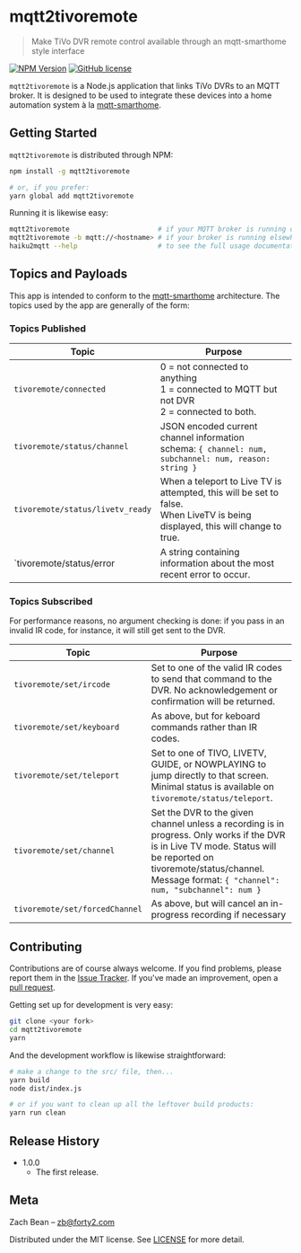 # mqtt2tivoremote
> Make TiVo DVR remote control available through an mqtt-smarthome style interface

[![NPM Version][npm-image]][npm-url]
[![GitHub license](https://img.shields.io/badge/license-MIT-blue.svg)](LICENSE.md)

`mqtt2tivoremote` is a Node.js application that links TiVo DVRs to an MQTT broker. It is designed to be used to integrate these devices into a home automation system à la [mqtt-smarthome](http://www.github.com/mqtt-smarthome/mqtt-smarthome/).

## Getting Started

`mqtt2tivoremote` is distributed through NPM:

```sh
npm install -g mqtt2tivoremote

# or, if you prefer:
yarn global add mqtt2tivoremote
```

Running it is likewise easy:

```sh
mqtt2tivoremote                      # if your MQTT broker is running on localhost
mqtt2tivoremote -b mqtt://<hostname> # if your broker is running elsewhere
haiku2mqtt --help                    # to see the full usage documentation
```

## Topics and Payloads

This app is intended to conform to the [mqtt-smarthome](http://www.github.com/mqtt-smarthome/mqtt-smarthome/) architecture.  The topics used by the app are generally of the form:

### Topics Published

| Topic                            | Purpose                                                                          |
|----------------------------------|----------------------------------------------------------------------------------|
| `tivoremote/connected`           | 0 = not connected to anything<br>1 = connected to MQTT but not DVR<br>2 = connected to both.
| `tivoremote/status/channel`      | JSON encoded current channel information<br>schema: `{ channel: num, subchannel: num, reason: string }`
| `tivoremote/status/livetv_ready` | When a teleport to Live TV is attempted, this will be set to false.<br>When LiveTV is being displayed, this will change to true.
| `tivoremote/status/error         | A string containing information about the most recent error to occur.

### Topics Subscribed
For performance reasons, no argument checking is done: if you pass in an invalid IR code, for instance, it will still get sent to the DVR.

| Topic                            | Purpose                                                                          |
|----------------------------------|----------------------------------------------------------------------------------|
| `tivoremote/set/ircode`          | Set to one of the valid IR codes to send that command to the DVR.  No acknowledgement or confirmation will be returned.
| `tivoremote/set/keyboard`        | As above, but for keboard commands rather than IR codes.
| `tivoremote/set/teleport`        | Set to one of TIVO, LIVETV, GUIDE, or NOWPLAYING to jump directly to that screen.  Minimal status is available on `tivoremote/status/teleport`.
| `tivoremote/set/channel`         | Set the DVR to the given channel unless a recording is in progress.  Only works if the DVR is in Live TV mode. Status will be reported on tivoremote/status/channel.  Message format: `{ "channel": num, "subchannel": num }` 
| `tivoremote/set/forcedChannel`   | As above, but will cancel an in-progress recording if necessary

## Contributing

Contributions are of course always welcome.  If you find problems, please report them in the [Issue Tracker](http://www.github.com/forty2/mqtt2tivoremote/issues/).  If you've made an improvement, open a [pull request](http://www.github.com/forty2/mqtt2tivoremote/pulls).

Getting set up for development is very easy:
```sh
git clone <your fork>
cd mqtt2tivoremote
yarn
```

And the development workflow is likewise straightforward:
```sh
# make a change to the src/ file, then...
yarn build
node dist/index.js

# or if you want to clean up all the leftover build products:
yarn run clean
```

## Release History

* 1.0.0
    * The first release.

## Meta

Zach Bean – zb@forty2.com

Distributed under the MIT license. See [LICENSE](LICENSE.md) for more detail.

[npm-image]: https://img.shields.io/npm/v/mqtt2tivoremote.svg?style=flat
[npm-url]: https://npmjs.org/package/mqtt2tivoremote
